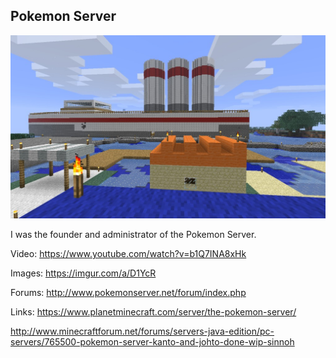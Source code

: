 ## Pokemon Server

![anne](./anne.jpg)

I was the founder and administrator of the Pokemon Server.

Video: https://www.youtube.com/watch?v=b1Q7INA8xHk

Images: https://imgur.com/a/D1YcR

Forums: http://www.pokemonserver.net/forum/index.php

Links:
https://www.planetminecraft.com/server/the-pokemon-server/

http://www.minecraftforum.net/forums/servers-java-edition/pc-servers/765500-pokemon-server-kanto-and-johto-done-wip-sinnoh
